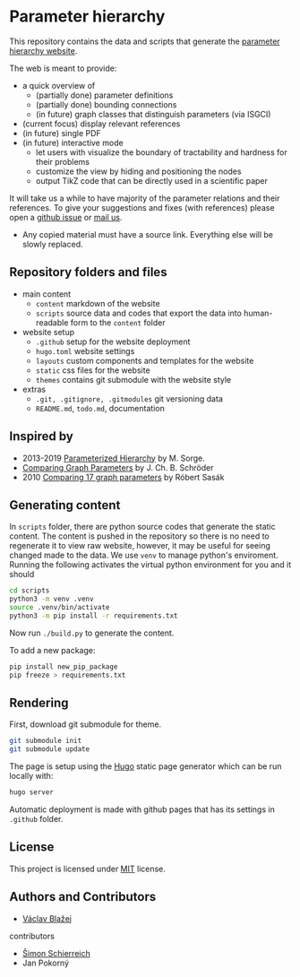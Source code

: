 # Parameter hierarchy

This repository contains the data and scripts that generate the [parameter hierarchy website](https://vaclavblazej.github.io/parameters/).

The web is meant to provide:

* a quick overview of
    * (partially done) parameter definitions
    * (partially done) bounding connections
    * (in future) graph classes that distinguish parameters (via ISGCI)
* (current focus) display relevant references
* (in future) single PDF
* (in future) interactive mode
    * let users with visualize the boundary of tractability and hardness for their problems
    * customize the view by hiding and positioning the nodes
    * output TikZ code that can be directly used in a scientific paper

It will take us a while to have majority of the parameter relations and their references.
To give your suggestions and fixes (with references) please open a [github issue](https://github.com/vaclavblazej/parameters/issues) or [mail us](vaclav.blazej@warwick.ac.uk).

* Any copied material must have a source link. Everything else will be slowly replaced.

## Repository folders and files

* main content
    * `content` markdown of the website
    * `scripts` source data and codes that export the data into human-readable form to the `content` folder
* website setup
    * `.github` setup for the website deployment
    * `hugo.toml` website settings
    * `layouts` custom components and templates for the website
    * `static` css files for the website
    * `themes` contains git submodule with the website style
* extras
    * `.git, .gitignore, .gitmodules` git versioning data
    * `README.md`, `todo.md`, documentation

## Inspired by

* 2013-2019 [Parameterized Hierarchy](https://manyu.pro/assets/parameter-hierarchy.pdf) by M. Sorge.
* [Comparing Graph Parameters](https://fpt.akt.tu-berlin.de/publications/theses/BA-Schr%C3%B6der.pdf) by J. Ch. B. Schröder
* 2010 [Comparing 17 graph parameters](https://core.ac.uk/download/pdf/30926677.pdf) by Róbert Sasák

## Generating content

In `scripts` folder, there are python source codes that generate the static content.
The content is pushed in the repository so there is no need to regenerate it to view raw website, however, it may be useful for seeing changed made to the data.
We use `venv` to manage python's enviroment.
Running the following activates the virtual python environment for you and it should 

```sh
cd scripts
python3 -m venv .venv
source .venv/bin/activate
python3 -m pip install -r requirements.txt
```

Now run `./build.py` to generate the content.

To add a new package:

```sh
pip install new_pip_package
pip freeze > requirements.txt
```

## Rendering

First, download git submodule for theme.

```sh
git submodule init
git submodule update
```

The page is setup using the [Hugo](https://gohugo.io/) static page generator which can be run locally with:
```sh
hugo server
```

Automatic deployment is made with github pages that has its settings in `.github` folder.

## License

This project is licensed under [MIT](LICENSE) license.

## Authors and Contributors

* [Václav Blažej](https://blazeva1.pages.fit/)

contributors

* [Šimon Schierreich](https://pages.fit.cvut.cz/schiesim/)
* Jan Pokorný
